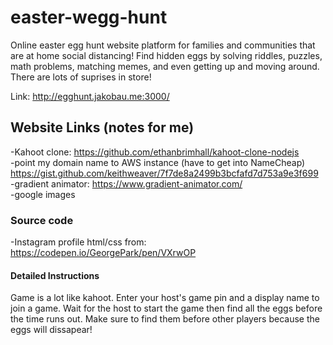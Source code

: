# easter-wegg-hunt
Online easter egg hunt website platform for families and communities that are at home social distancing! Find hidden eggs by solving riddles, puzzles, math problems, matching memes, and even getting up and moving around. There are lots of suprises in store!

Link: http://egghunt.jakobau.me:3000/

## Website Links (notes for me)
-Kahoot clone: https://github.com/ethanbrimhall/kahoot-clone-nodejs<br />
-point my domain name to AWS instance (have to get into NameCheap) https://gist.github.com/keithweaver/7f7de8a2499b3bcfafd7d753a9e3f699<br />
-gradient animator: https://www.gradient-animator.com/<br />
-google images

### Source code
-Instagram profile html/css from: https://codepen.io/GeorgePark/pen/VXrwOP

#### Detailed Instructions
Game is a lot like kahoot. Enter your host's game pin and a display name to join a game. Wait for the host to start the game then find all the eggs before the time runs out. Make sure to find them before other players because the eggs will dissapear!

